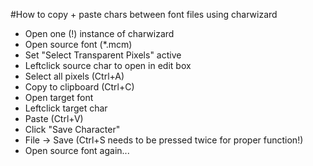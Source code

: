 #How to copy + paste chars between font files using charwizard

* Open one (!) instance of charwizard
* Open source font (*.mcm)
* Set "Select Transparent Pixels" active
* Leftclick source char to open in edit box
* Select all pixels (Ctrl+A)
* Copy to clipboard (Ctrl+C)
* Open target font
* Leftclick target char
* Paste (Ctrl+V)
* Click "Save Character"
* File -> Save (Ctrl+S needs to be pressed twice for proper function!)
* Open source font again...
